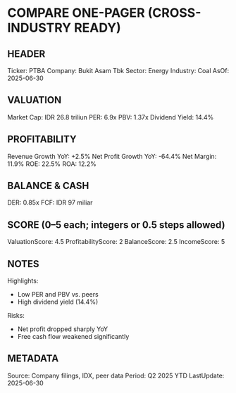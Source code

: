 # COMPARE ONE-PAGER (CROSS-INDUSTRY READY)

## HEADER
Ticker: PTBA
Company: Bukit Asam Tbk
Sector: Energy
Industry: Coal
AsOf: 2025-06-30

## VALUATION
Market Cap: IDR 26.8 triliun
PER: 6.9x
PBV: 1.37x
Dividend Yield: 14.4%

## PROFITABILITY
Revenue Growth YoY: +2.5%
Net Profit Growth YoY: -64.4%
Net Margin: 11.9%
ROE: 22.5%
ROA: 12.2%

## BALANCE & CASH
DER: 0.85x
FCF: IDR 97 miliar

## SCORE (0–5 each; integers or 0.5 steps allowed)
ValuationScore: 4.5
ProfitabilityScore: 2
BalanceScore: 2.5
IncomeScore: 5

## NOTES
Highlights:
- Low PER and PBV vs. peers
- High dividend yield (14.4%)

Risks:
- Net profit dropped sharply YoY
- Free cash flow weakened significantly

## METADATA
Source: Company filings, IDX, peer data
Period: Q2 2025 YTD
LastUpdate: 2025-06-30